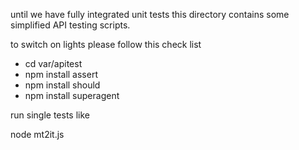 until we have fully integrated unit tests this directory contains some simplified API testing scripts.

to switch on lights please follow this check list

- cd var/apitest
- npm install assert
- npm install should
- npm install superagent

run single tests like

node mt2it.js
